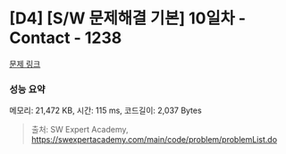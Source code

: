 # [D4] [S/W 문제해결 기본] 10일차 - Contact - 1238 

[문제 링크](https://swexpertacademy.com/main/code/problem/problemDetail.do?contestProbId=AV15B1cKAKwCFAYD) 

### 성능 요약

메모리: 21,472 KB, 시간: 115 ms, 코드길이: 2,037 Bytes



> 출처: SW Expert Academy, https://swexpertacademy.com/main/code/problem/problemList.do